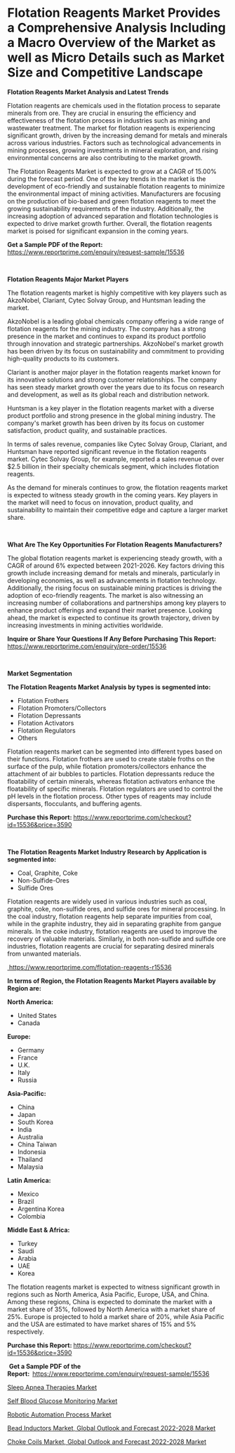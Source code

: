 <p><h1>Flotation Reagents Market Provides a Comprehensive Analysis Including a Macro Overview of the Market as well as Micro Details such as Market Size and Competitive Landscape</h1></p><p><strong>Flotation Reagents Market Analysis and Latest Trends</strong></p>
<p><p>Flotation reagents are chemicals used in the flotation process to separate minerals from ore. They are crucial in ensuring the efficiency and effectiveness of the flotation process in industries such as mining and wastewater treatment. The market for flotation reagents is experiencing significant growth, driven by the increasing demand for metals and minerals across various industries. Factors such as technological advancements in mining processes, growing investments in mineral exploration, and rising environmental concerns are also contributing to the market growth.</p><p>The Flotation Reagents Market is expected to grow at a CAGR of 15.00% during the forecast period. One of the key trends in the market is the development of eco-friendly and sustainable flotation reagents to minimize the environmental impact of mining activities. Manufacturers are focusing on the production of bio-based and green flotation reagents to meet the growing sustainability requirements of the industry. Additionally, the increasing adoption of advanced separation and flotation technologies is expected to drive market growth further. Overall, the flotation reagents market is poised for significant expansion in the coming years.</p></p>
<p><strong>Get a Sample PDF of the Report:&nbsp;</strong> <a href="https://www.reportprime.com/enquiry/request-sample/15536">https://www.reportprime.com/enquiry/request-sample/15536</a></p>
<p>&nbsp;</p>
<p><strong>Flotation Reagents Major Market Players</strong></p>
<p><p>The flotation reagents market is highly competitive with key players such as AkzoNobel, Clariant, Cytec Solvay Group, and Huntsman leading the market. </p><p>AkzoNobel is a leading global chemicals company offering a wide range of flotation reagents for the mining industry. The company has a strong presence in the market and continues to expand its product portfolio through innovation and strategic partnerships. AkzoNobel's market growth has been driven by its focus on sustainability and commitment to providing high-quality products to its customers.</p><p>Clariant is another major player in the flotation reagents market known for its innovative solutions and strong customer relationships. The company has seen steady market growth over the years due to its focus on research and development, as well as its global reach and distribution network.</p><p>Huntsman is a key player in the flotation reagents market with a diverse product portfolio and strong presence in the global mining industry. The company's market growth has been driven by its focus on customer satisfaction, product quality, and sustainable practices.</p><p>In terms of sales revenue, companies like Cytec Solvay Group, Clariant, and Huntsman have reported significant revenue in the flotation reagents market. Cytec Solvay Group, for example, reported a sales revenue of over $2.5 billion in their specialty chemicals segment, which includes flotation reagents. </p><p>As the demand for minerals continues to grow, the flotation reagents market is expected to witness steady growth in the coming years. Key players in the market will need to focus on innovation, product quality, and sustainability to maintain their competitive edge and capture a larger market share.</p></p>
<p>&nbsp;</p>
<p><strong>What Are The Key Opportunities For Flotation Reagents Manufacturers?</strong></p>
<p><p>The global flotation reagents market is experiencing steady growth, with a CAGR of around 6% expected between 2021-2026. Key factors driving this growth include increasing demand for metals and minerals, particularly in developing economies, as well as advancements in flotation technology. Additionally, the rising focus on sustainable mining practices is driving the adoption of eco-friendly reagents. The market is also witnessing an increasing number of collaborations and partnerships among key players to enhance product offerings and expand their market presence. Looking ahead, the market is expected to continue its growth trajectory, driven by increasing investments in mining activities worldwide.</p></p>
<p><strong>Inquire or Share Your Questions If Any Before Purchasing This Report:</strong> <a href="https://www.reportprime.com/enquiry/pre-order/15536">https://www.reportprime.com/enquiry/pre-order/15536</a></p>
<p>&nbsp;</p>
<p><strong>Market Segmentation</strong></p>
<p><strong>The Flotation Reagents Market Analysis by types is segmented into:</strong></p>
<p><ul><li>Flotation Frothers</li><li>Flotation Promoters/Collectors</li><li>Flotation Depressants</li><li>Flotation Activators</li><li>Flotation Regulators</li><li>Others</li></ul></p>
<p><p>Flotation reagents market can be segmented into different types based on their functions. Flotation frothers are used to create stable froths on the surface of the pulp, while flotation promoters/collectors enhance the attachment of air bubbles to particles. Flotation depressants reduce the floatability of certain minerals, whereas flotation activators enhance the floatability of specific minerals. Flotation regulators are used to control the pH levels in the flotation process. Other types of reagents may include dispersants, flocculants, and buffering agents.</p></p>
<p><strong>Purchase this Report:&nbsp;</strong><a href="https://www.reportprime.com/checkout?id=15536&price=3590">https://www.reportprime.com/checkout?id=15536&price=3590</a></p>
<p>&nbsp;</p>
<p><strong>The Flotation Reagents Market Industry Research by Application is segmented into:</strong></p>
<p><ul><li>Coal, Graphite, Coke</li><li>Non-Sulfide-Ores</li><li>Sulfide Ores</li></ul></p>
<p><p>Flotation reagents are widely used in various industries such as coal, graphite, coke, non-sulfide ores, and sulfide ores for mineral processing. In the coal industry, flotation reagents help separate impurities from coal, while in the graphite industry, they aid in separating graphite from gangue minerals. In the coke industry, flotation reagents are used to improve the recovery of valuable materials. Similarly, in both non-sulfide and sulfide ore industries, flotation reagents are crucial for separating desired minerals from unwanted materials.</p></p>
<p><a href="https://www.reportprime.com/flotation-reagents-r15536">&nbsp;https://www.reportprime.com/flotation-reagents-r15536</a></p>
<p><strong>In terms of Region, the Flotation Reagents Market Players available by Region are:</strong></p>
<p>
    <p> <strong> North America: </strong>
        <ul>
            <li>United States</li>
            <li>Canada</li>
        </ul>
        </p> 
    <p> <strong> Europe: </strong>
        <ul>
            <li>Germany</li>
            <li>France</li>
            <li>U.K.</li>
            <li>Italy</li>
            <li>Russia</li>
        </ul>
        </p> 
    <p> <strong> Asia-Pacific: </strong>
        <ul>
            <li>China</li>
            <li>Japan</li>
            <li>South Korea</li>
            <li>India</li>
            <li>Australia</li>
            <li>China Taiwan</li>
            <li>Indonesia</li>
            <li>Thailand</li>
            <li>Malaysia</li>
        </ul>
        </p> 
    <p> <strong> Latin America: </strong>
        <ul>
            <li>Mexico</li>
            <li>Brazil</li>
            <li>Argentina Korea</li>
            <li>Colombia</li>
        </ul>
        </p> 
    <p> <strong> Middle East & Africa: </strong>
        <ul>
            <li>Turkey</li>
            <li>Saudi</li>
            <li>Arabia</li>
            <li>UAE</li>
            <li>Korea</li>
        </ul>
    </p>
    </p>
<p><p>The flotation reagents market is expected to witness significant growth in regions such as North America, Asia Pacific, Europe, USA, and China. Among these regions, China is expected to dominate the market with a market share of 35%, followed by North America with a market share of 25%. Europe is projected to hold a market share of 20%, while Asia Pacific and the USA are estimated to have market shares of 15% and 5% respectively.</p></p>
<p><strong>Purchase this Report: </strong><a href="https://www.reportprime.com/checkout?id=15536&price=3590">https://www.reportprime.com/checkout?id=15536&price=3590</a></p>
<p>&nbsp;<strong>Get a Sample PDF of the Report:&nbsp;&nbsp;</strong><a href="https://www.reportprime.com/enquiry/request-sample/15536">https://www.reportprime.com/enquiry/request-sample/15536</a></p>
<p><strong></strong></p>
<p><p><a href="https://github.com/julian6Skinner/Market-Research-Report-List-1/blob/main/sleep-apnea-therapies-market.md">Sleep Apnea Therapies Market</a></p><p><a href="https://github.com/mandarincruisesvn/Market-Research-Report-List-1/blob/main/self-blood-glucose-monitoring-market.md">Self Blood Glucose Monitoring Market</a></p><p><a href="https://github.com/RichRobinson5/Market-Research-Report-List-6/blob/main/robotic-automation-process-market.md">Robotic Automation Process Market</a></p><p><a href="https://issuu.com/reportprime-2/docs/bead-inductors-market-global-outloo_f61562306dc75a">Bead Inductors Market, Global Outlook and Forecast 2022-2028 Market</a></p><p><a href="https://issuu.com/reportprime-2/docs/choke-coils-market-global-outlook-a_df0d9519825166">Choke Coils Market, Global Outlook and Forecast 2022-2028 Market</a></p></p>
